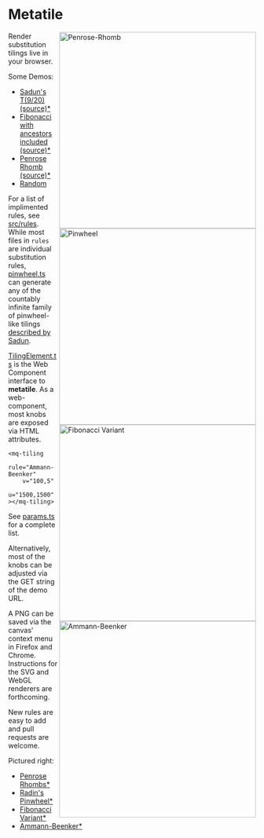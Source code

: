 # Metatile

<img align="right" src="https://tilings.metaquanta.com/sample/penrose_cropped.png" width=400 alt="Penrose-Rhomb"/>
<img align="right" src="https://tilings.metaquanta.com/sample/pinwheel_cropped.png" width=400 alt="Pinwheel"/>
<img align="right" src="https://tilings.metaquanta.com/sample/fibonacci_cropped.png" width=400 alt="Fibonacci Variant"/>
<img align="right" src="https://tilings.metaquanta.com/sample/ammann_cropped.png" width=400 alt="Ammann-Beenker"/>

Render substitution tilings live in your browser.

Some Demos:

- [Sadun's T(9/20)](https://tilings.metaquanta.com/?rule=Pinwheel&pinwheelP=9&pinwheelQ=20&v=30,0&u=1500,1500&colorSaturation=0.79&colorLightness=0.65&colorHueSpan=0.17&colorHueOffset=0.4) [(source)](https://github.com/metaquanta/metatile/blob/master/src/rules/pinwheel.ts)[*](https://arxiv.org/abs/math/9712263)
- [Fibonacci with ancestors included](https://tilings.metaquanta.com/?rule=Fibonacci&tilingIncludeAncestors=y&colorAlpha=0.2&v=11,3&u=1500,1500&colorSaturation=0.4&colorLightness=0.4&colorHueSpan=0.2&colorHueOffset=0.4) [(source)](https://github.com/metaquanta/metatile/blob/master/src/rules/fibonacci.ts)[*](https://tilings.math.uni-bielefeld.de/substitution/fibonacci-times-fibonacci-variant/)
- [Penrose Rhomb](https://tilings.metaquanta.com/?rule=Penrose-Rhomb&v=25,35&u=1500,1400&colorSaturation=0.55&colorLightness=0.45&colorHueSpan=0.33&colorHueOffset=0.33) [(source)](https://github.com/metaquanta/metatile/blob/master/src/rules/penrose-rhomb.ts)[*](https://tilings.math.uni-bielefeld.de/substitution/penrose-rhomb/)
- [Random](https://tilings.metaquanta.com/)

For a list of implimented rules, see [src/rules](https://github.com/metaquanta/metatile/tree/master/src/rules). While most files in `rules` are individual substitution rules, [pinwheel.ts](https://github.com/metaquanta/metatile/blob/master/src/rules/pinwheel.ts) can generate any of the countably infinite family of pinwheel-like tilings [described by Sadun](https://arxiv.org/abs/math/9712263).

[TilingElement.ts](https://github.com/metaquanta/metatile/blob/master/src/TilingElement.ts) is the Web Component interface to **metatile**.
As a web-component, most knobs are exposed via HTML attributes.

```
<mq-tiling
    rule="Ammann-Beenker"
    v="100,5"
    u="1500,1500"
></mq-tiling>

```

See [params.ts](https://github.com/metaquanta/metatile/blob/master/src/params.ts) for a complete list.

Alternatively, most of the knobs can be adjusted via the GET string of the demo URL.

A PNG can be saved via the canvas' context menu in Firefox and Chrome. Instructions for the SVG and WebGL renderers are forthcoming.

New rules are easy to add and pull requests are welcome.

Pictured right:

- [Penrose Rhombs](https://github.com/metaquanta/metatile/blob/master/src/rules/penrose-rhomb.ts)[*](https://tilings.math.uni-bielefeld.de/substitution/penrose-rhomb/)
- [Radin's Pinwheel](https://github.com/metaquanta/metatile/blob/master/src/rules/pinwheel.ts)[*](https://tilings.math.uni-bielefeld.de/substitution/pinwheel/)
- [Fibonacci Variant](https://github.com/metaquanta/metatile/blob/master/src/rules/fibonacci.ts)[*](https://tilings.math.uni-bielefeld.de/substitution/fibonacci-times-fibonacci-variant/)
- [Ammann-Beenker](https://github.com/metaquanta/metatile/blob/master/src/rules/ammann-beenker.ts)[*](https://tilings.math.uni-bielefeld.de/substitution/ammann-beenker/)
